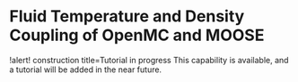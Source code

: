 # Fluid Temperature and Density Coupling of OpenMC and MOOSE

!alert! construction title=Tutorial in progress
This capability is available, and a tutorial will be added in the near future.
